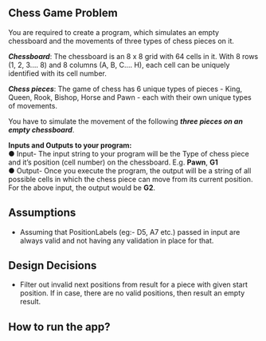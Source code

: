 ## Chess Game Problem
You are required to create a program, which simulates an empty chessboard and the movements of three types of
chess pieces on it.

**_Chessboard_**: The chessboard is an 8 x 8 grid with 64 cells in it. With 8 rows (1, 2, 3.... 8) and 8 columns (A, B, C.... H),
each cell can be uniquely identified with its cell number.

**_Chess pieces_**: The game of chess has 6 unique types of pieces - King, Queen, Rook, Bishop, Horse and Pawn - each with their own
unique types of movements.

You have to simulate the movement of the following **_three pieces on an empty chessboard_**.

**Inputs and Outputs to your program:**<br>
● Input- The input string to your program will be the Type of chess piece and it’s position (cell number) on the
chessboard. E.g. **Pawn**, **G1** <br>
● Output- Once you execute the program, the output will be a string of all possible cells in which the chess piece can
move from its current position. For the above input, the output would be **G2**.

## Assumptions
* Assuming that PositionLabels (eg:- D5, A7 etc.) passed in input are always valid and not having any validation in place for that.

## Design Decisions
* Filter out invalid next positions from result for a piece with given start position. If in case, there are no valid positions, then result an empty result.

## How to run the app?

